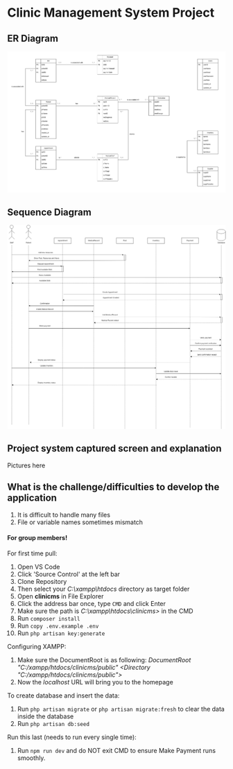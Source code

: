 # Clinic Management System Project

## ER Diagram
![Entity Relationship Diagram of Clinic Management System](/assets/erdfinal.png)

## Sequence Diagram
![Sequence Diagram of Clinic Management System](/assets/sequence.png)

## Project system captured screen and explanation
Pictures here

## What is the challenge/difficulties to develop the application
1. It is difficult to handle many files
2. File or variable names sometimes mismatch

#### For group members!

For first time pull:
1. Open VS Code
2. Click 'Source Control' at the left bar
3. Clone Repository
4. Then select your _C:\xampp\htdocs_ directory as target folder
5. Open **clinicms** in File Explorer
6. Click the address bar once, type `CMD` and click Enter
7. Make sure the path is _C:\xampp\htdocs\clinicms>_ in the CMD
8. Run `composer install`
9. Run `copy .env.example .env`
10. Run `php artisan key:generate`

Configuring XAMPP:
1. Make sure the DocumentRoot is as following:
    _DocumentRoot "C:/xampp/htdocs/clinicms/public"_
    _<Directory "C:/xampp/htdocs/clinicms/public">_
2. Now the _localhost_ URL will bring you to the homepage

To create database and insert the data:
1. Run `php artisan migrate` or `php artisan migrate:fresh` to clear the data inside the database
2. Run `php artisan db:seed`

Run this last (needs to run every single time):
1. Run `npm run dev` and do NOT exit CMD to ensure Make Payment runs smoothly.
